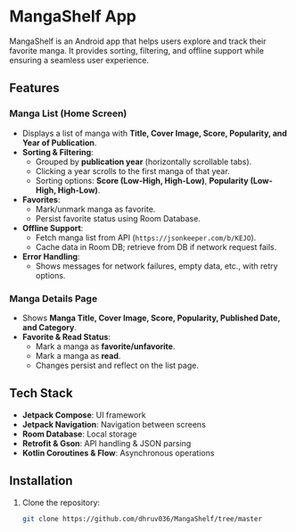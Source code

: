 # MangaShelf App

MangaShelf is an Android app that helps users explore and track their favorite manga. It provides sorting, filtering, and offline support while ensuring a seamless user experience.

## Features

### Manga List (Home Screen)
- Displays a list of manga with **Title, Cover Image, Score, Popularity, and Year of Publication**.
- **Sorting & Filtering**:
  - Grouped by **publication year** (horizontally scrollable tabs).
  - Clicking a year scrolls to the first manga of that year.
  - Sorting options: **Score (Low-High, High-Low)**, **Popularity (Low-High, High-Low)**.
- **Favorites**:
  - Mark/unmark manga as favorite.
  - Persist favorite status using Room Database.
- **Offline Support**:
  - Fetch manga list from API (`https://jsonkeeper.com/b/KEJO`).
  - Cache data in Room DB; retrieve from DB if network request fails.
- **Error Handling**:
  - Shows messages for network failures, empty data, etc., with retry options.

### Manga Details Page
- Shows **Manga Title, Cover Image, Score, Popularity, Published Date, and Category**.
- **Favorite & Read Status**:
  - Mark a manga as **favorite/unfavorite**.
  - Mark a manga as **read**.
  - Changes persist and reflect on the list page.

## Tech Stack
- **Jetpack Compose**: UI framework
- **Jetpack Navigation**: Navigation between screens
- **Room Database**: Local storage
- **Retrofit & Gson**: API handling & JSON parsing
- **Kotlin Coroutines & Flow**: Asynchronous operations

## Installation
1. Clone the repository:
   ```sh
   git clone https://github.com/dhruv036/MangaShelf/tree/master
   
